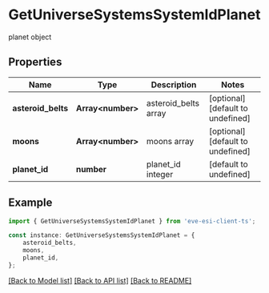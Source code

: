 # GetUniverseSystemsSystemIdPlanet

planet object

## Properties

Name | Type | Description | Notes
------------ | ------------- | ------------- | -------------
**asteroid_belts** | **Array&lt;number&gt;** | asteroid_belts array | [optional] [default to undefined]
**moons** | **Array&lt;number&gt;** | moons array | [optional] [default to undefined]
**planet_id** | **number** | planet_id integer | [default to undefined]

## Example

```typescript
import { GetUniverseSystemsSystemIdPlanet } from 'eve-esi-client-ts';

const instance: GetUniverseSystemsSystemIdPlanet = {
    asteroid_belts,
    moons,
    planet_id,
};
```

[[Back to Model list]](../README.md#documentation-for-models) [[Back to API list]](../README.md#documentation-for-api-endpoints) [[Back to README]](../README.md)
